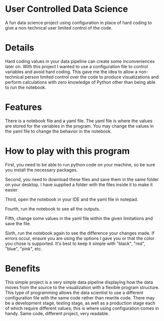 # User Controlled Data Science
A fun data science project using configuration in place of hard coding to give a non-technical user limited control of the code.

# Details
Hard coding values in your data pipeline can create some inconveniences later on. With this project I wanted to use a configuration file to control variables and avoid hard coding. This gave me the idea to allow a non-technical person limited control over the code to produce visualizations and perform calculations with zero knowledge of Python other than being able to run the notebook.

# Features
There is a notebook file and a yaml file. The yaml file is where the values are stored for the variables in the program. You may change the values in the yaml file to change the behavior in the notebook.

# How to play with this program
First, you need to be able to run python code on your machine, so be sure you install the necessary packages.

Second, you need to download these files and save them in the same folder on your desktop. I have supplied a folder with the files inside it to make it easier.

Third, open the notebook in your IDE and the yaml file in notepad.

Fourth, run the notebook to see all the outputs.

Fifth, change some values in the yaml file within the given limitations and save the file.

Sixth, run the notebook again to see the difference your changes made. If errors occur, ensure you are using the options I gave you or that the color you chose is supported. It's best to keep it simple with "black", "red", "blue", "pink", etc.

# Benefits
This simple project is a very simple data pipeline displaying how the data moves from the source to the visualization with a flexible program structure. This type of programming allows the data scientist to use a different configuration file with the same code rather than rewrite code. There may be a development stage, testing stage, as well as a production stage each of which require different values; this is where using configuration comes in handy. Same code, different project, very readable.
